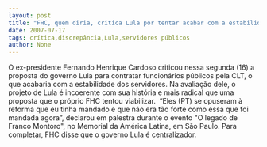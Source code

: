 ```yaml
---
layout: post
title: "FHC, quem diria, critica Lula por tentar acabar com a estabilidade dos servidores públicos"
date: 2007-07-17
tags: crítica,discrepância,Lula,servidores públicos
author: None
---
```

O ex-presidente Fernando Henrique Cardoso criticou nessa segunda (16)&nbsp;a proposta do governo Lula para contratar funcion&aacute;rios p&uacute;blicos pela CLT, o que acabaria com a estabilidade dos servidores. Na avalia&ccedil;&atilde;o dele,&nbsp;o projeto&nbsp;de Lula &eacute; incoerente com sua hist&oacute;ria e mais radical que uma proposta que o pr&oacute;prio FHC tentou viabilizar.&nbsp; 
&ldquo;Eles (PT) se opuseram &agrave; reforma que eu tinha mandado e que n&atilde;o era t&atilde;o forte como essa que foi mandada agora&rdquo;, declarou em palestra durante o evento &quot;O legado de Franco Montoro&quot;, no Memorial da Am&eacute;rica Latina, em S&atilde;o Paulo. Para completar, FHC disse que o governo&nbsp;Lula &eacute; centralizador. 
